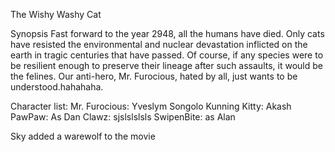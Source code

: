 The Wishy Washy Cat

Synopsis
Fast forward to the year 2948, all the humans have died. Only cats have resisted the environmental and nuclear devastation inflicted on the earth in tragic centuries that have passed. Of course, if any species were to be resilient enough to preserve their lineage after such assaults, it would be the felines. Our anti-hero, Mr. Furocious, hated by all, just wants to be understood.hahahaha.

Character list:
Mr. Furocious: Yveslym Songolo
Kunning Kitty: Akash
PawPaw: As Dan
Clawz: sjslslslsls
SwipenBite: as Alan

Sky added a warewolf to the movie
